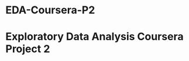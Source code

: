 # EDA-Coursera-P2
Exploratory Data Analysis Coursera Project 2
============================================


